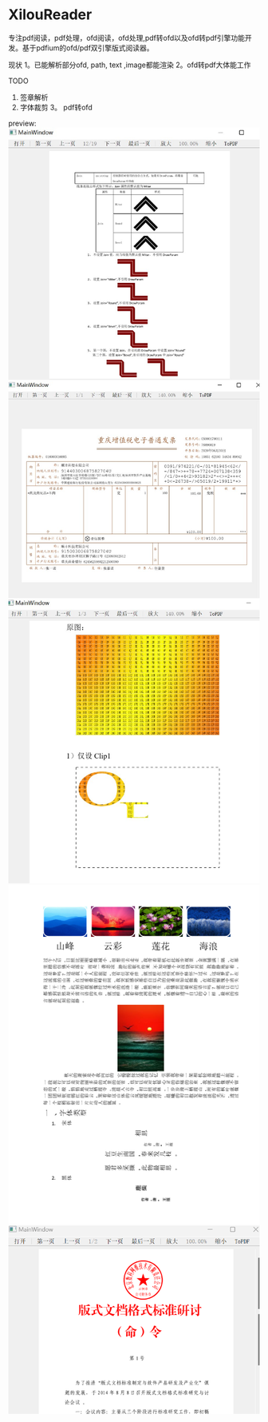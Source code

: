 # XilouReader
专注pdf阅读，pdf处理，ofd阅读，ofd处理,pdf转ofd以及ofd转pdf引擎功能开发。基于pdfium的ofd/pdf双引擎版式阅读器。


现状
1。已能解析部分ofd, path, text ,image都能渲染
2。ofd转pdf大体能工作

TODO
1. 签章解析
2. 字体裁剪
3。 pdf转ofd

preview:
![image](preview/drawparam.jpg)
![image](preview/ticket.jpg)
![image](preview/clips.jpg)
![image](preview/6F575221-72B1-4e0f-8EA1-5457D8205C03.png)
![image](preview/signed.png)

